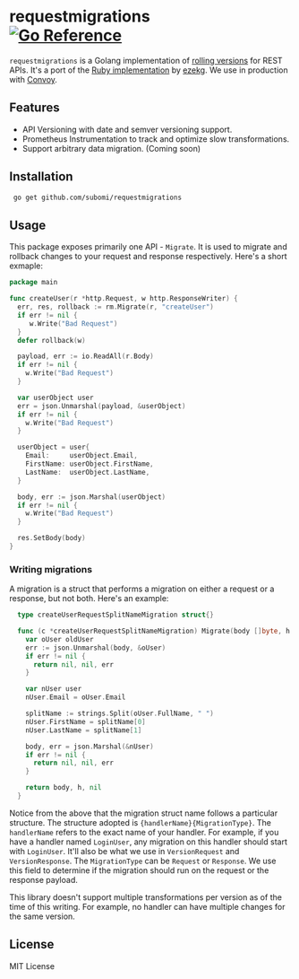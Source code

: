 # requestmigrations <br /> [![Go Reference](https://pkg.go.dev/badge/github.com/subomi/requestmigrations.svg)](https://pkg.go.dev/github.com/subomi/requestmigrations)
`requestmigrations` is a Golang implementation of [rolling versions](https://stripe.com/blog/api-versioning) for REST APIs. It's a port of the [Ruby implementation](https://github.com/keygen-sh/request_migrations) by [ezekg](https://github.com/ezekg). We use in production with [Convoy](https://github.com/frain-dev/convoy).

## Features
- API Versioning with date and semver versioning support.
- Prometheus Instrumentation to track and optimize slow transformations.
- Support arbitrary data migration. (Coming soon)

## Installation
```bash
 go get github.com/subomi/requestmigrations 
```

## Usage
This package exposes primarily one API - `Migrate`. It is used to migrate and rollback changes to your request and response respectively. Here's a short exmaple:

```go
package main 

func createUser(r *http.Request, w http.ResponseWriter) {
  err, res, rollback := rm.Migrate(r, "createUser")
  if err != nil {
     w.Write("Bad Request")
  }
  defer rollback(w)

  payload, err := io.ReadAll(r.Body)
  if err != nil {
    w.Write("Bad Request")
  }

  var userObject user
  err = json.Unmarshal(payload, &userObject)
  if err != nil {
    w.Write("Bad Request")
  }

  userObject = user{
    Email:     userObject.Email,
    FirstName: userObject.FirstName,
    LastName:  userObject.LastName,
  }

  body, err := json.Marshal(userObject)
  if err != nil {
    w.Write("Bad Request")
  }

  res.SetBody(body)
}

```

### Writing migrations
A migration is a struct that performs a migration on either a request or a response, but not both. Here's an example:

```go
  type createUserRequestSplitNameMigration struct{} 

  func (c *createUserRequestSplitNameMigration) Migrate(body []byte, h http.Header) ([]byte, http.Header, error) {
    var oUser oldUser 
    err := json.Unmarshal(body, &oUser)
    if err != nil {
      return nil, nil, err 
    }

    var nUser user 
    nUser.Email = oUser.Email 

    splitName := strings.Split(oUser.FullName, " ")
    nUser.FirstName = splitName[0]
    nUser.LastName = splitName[1]

    body, err = json.Marshal(&nUser)
    if err != nil {
      return nil, nil, err 
    }

    return body, h, nil 
  }
```

Notice from the above that the migration struct name follows a particular structure. The structure adopted is `{handlerName}{MigrationType}`. The `handlerName` refers to the exact name of your handler. For example, if you have a handler named `LoginUser`, any migration on this handler should start with `LoginUser`. It'll also be what we use in `VersionRequest` and `VersionResponse`. The `MigrationType` can be `Request` or `Response`. We use this field to determine if the migration should run on the request or the response payload. 

This library doesn't support multiple transformations per version as of the time of this writing. For example, no handler can have multiple changes for the same version.


## License
MIT License
